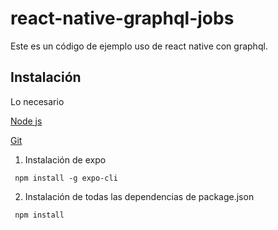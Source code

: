 # react-native-graphql-jobs

Este es un código de ejemplo uso de react native con graphql.

## Instalación

Lo necesario

[Node js]( https://nodejs.org/es/)

[Git]( https://git-scm.com/)


1.	Instalación de expo

` npm install -g expo-cli`

2.  Instalación de todas las dependencias de package.json

` npm install`
